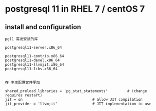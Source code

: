 # postgresql 11  in RHEL 7 / centOS 7



## install and configuration 



```
pg11 需发安装的库

postgresql11-server.x86_64

postgresql11-contrib.x86_64
postgresql11-devel.x86_64
postgresql11-llvmjit.x86_64 
postgresql11-libs.x86_64 


```





```
在 主库配置文件里加

shared_preload_libraries = 'pg_stat_statements'         # (change requires restart)
jit = on                                # allow JIT compilation
jit_provider = 'llvmjit'                # JIT implementation to use

```

